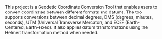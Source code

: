 This project is a Geodetic Coordinate Conversion Tool that enables users to convert coordinates between different formats and datums.
The tool supports conversions between decimal degrees, DMS (degrees, minutes, seconds), UTM (Universal Transverse Mercator), 
and ECEF (Earth-Centered, Earth-Fixed). It also applies datum transformations using the Helmert transformation method when needed.
